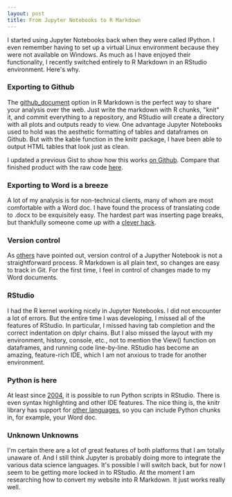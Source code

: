 ```yaml
---
layout: post
title: From Jupyter Notebooks to R Markdown 
---
```


I started using Jupyter Notebooks back when they were called IPython. I even remember having to set up a virtual Linux environment because they were not available on Windows. As much as I have enjoyed their functionality, I recently switched entirely to R Markdown in an RStudio environment. Here's why. 

### Exporting to Github 
The [github_document](http://rmarkdown.rstudio.com/github_document_format.html) option in R Markdown is the perfect way to share your analysis over the web. Just write the markdown with R chunks, "knit" it, and commit everything to a repository, and RStudio will create a directory with all plots and outputs ready to view. One advantage Jupyter Notebooks used to hold was the aesthetic formatting of tables and dataframes on Github. But with the kable function in the knitr package, I have been able to output HTML tables that look just as clean.

I updated a previous Gist to show how this works [on Github](https://github.com/DanielHadley/Example-R-Markdown-on-Github/blob/master/Example.md). Compare that finished product with the raw code [here](https://raw.githubusercontent.com/DanielHadley/Example-R-Markdown-on-Github/master/Example.Rmd). 

### Exporting to Word is a breeze 
A lot of my analysis is for non-technical clients, many of whom are most comfortable with a Word doc. I have found the process of translating code to .docx to be exquisitely easy. The hardest part was inserting page breaks, but thankfully someone come up with a [clever hack](https://scriptsandstatistics.wordpress.com/2015/12/18/rmarkdown-how-to-inserts-page-breaks-in-a-ms-word-document/).  

### Version control
As [others](http://opiateforthemass.es/articles/why-i-dont-like-jupyter-fka-ipython-notebook/) have pointed out, version control of a Jupyther Notebook is not a straightforward process. R Markdown is all plain text, so changes are easy to track in Git. For the first time, I feel in control of changes made to my Word documents.

### RStudio 
I had the R kernel working nicely in Jupyter Notebooks. I did not encounter a lot of errors. But the entire time I was developing, I missed all of the features of RStudio. In particular, I missed having tab completion and the correct indentation on dplyr chains. But I also missed the layout with my environment, history, console, etc., not to mention the View() function on dataframes, and running code line-by-line. RStudio has become an amazing, feature-rich IDE, which I am not anxious to trade for another environment.

### Python is here
At least since [2004](https://ironholds.org/blog/python-now-in-rstudio/), it is possible to run Python scripts in RStudio. There is even syntax highlighting and other IDE features. The nice thing is, the knitr library has support for [other languages](http://yihui.name/knitr/demo/engines/), so you can include Python chunks in, for example, your Word doc. 

### Unknown Unknowns
I'm certain there are a lot of great features of both platforms that I am totally unaware of. And I still think Jupyter is probably doing more to integrate the various data science languages. It's possible I will switch back, but for now I seem to be getting more locked in to RStudio. At the moment I am researching how to convert my website into R Markdown. It just works really well.  

